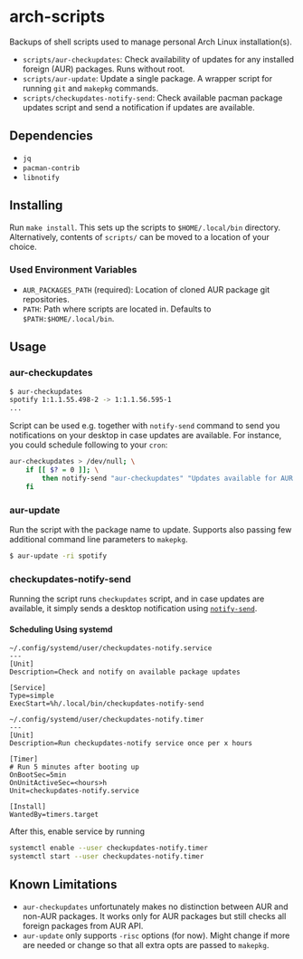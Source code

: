 # arch-scripts

Backups of shell scripts used to manage personal Arch Linux
installation(s).

* `scripts/aur-checkupdates`: Check availability of updates for any installed
foreign (AUR) packages. Runs without root.
* `scripts/aur-update`: Update a single package. A wrapper script for
running `git` and `makepkg` commands.
* `scripts/checkupdates-notify-send`: Check available pacman package updates script and send a notification if updates are available.

## Dependencies

* `jq`
* `pacman-contrib`
* `libnotify`

## Installing

Run `make install`. This sets up the scripts to `$HOME/.local/bin` directory.
Alternatively, contents of `scripts/` can be moved to a location of your choice.

### Used Environment Variables

* `AUR_PACKAGES_PATH` (required): Location of cloned AUR package git repositories.
* `PATH`: Path where scripts are located in. Defaults to `$PATH:$HOME/.local/bin`.

## Usage

### aur-checkupdates

```bash
$ aur-checkupdates
spotify 1:1.1.55.498-2 -> 1:1.1.56.595-1
...
```

Script can be used e.g. together with `notify-send` command to send you notifications
on your desktop in case updates are available. For instance, you could schedule following
to your `cron`:

```bash
aur-checkupdates > /dev/null; \
    if [[ $? = 0 ]]; \
        then notify-send "aur-checkupdates" "Updates available for AUR package(s)"; \
    fi
```

### aur-update

Run the script with the package name to update. Supports also passing few
additional command line parameters to `makepkg`.

```bash
$ aur-update -ri spotify
```

### checkupdates-notify-send

Running the script runs `checkupdates` script, and in case
updates are available, it simply sends a desktop notification
using [`notify-send`](https://wiki.archlinux.org/index.php/Desktop_notifications#Bash).

#### Scheduling Using systemd

```
~/.config/systemd/user/checkupdates-notify.service
---
[Unit]
Description=Check and notify on available package updates

[Service]
Type=simple
ExecStart=%h/.local/bin/checkupdates-notify-send
```


```
~/.config/systemd/user/checkupdates-notify.timer
---
[Unit]
Description=Run checkupdates-notify service once per x hours

[Timer]
# Run 5 minutes after booting up
OnBootSec=5min
OnUnitActiveSec=<hours>h
Unit=checkupdates-notify.service

[Install]
WantedBy=timers.target
```

After this, enable service by running

```bash
systemctl enable --user checkupdates-notify.timer
systemctl start --user checkupdates-notify.timer
```

## Known Limitations

* `aur-checkupdates` unfortunately makes no distinction between AUR and non-AUR packages.
It works only for AUR packages but still checks all foreign packages from AUR API.
* `aur-update` only supports `-risc` options (for now). Might change if
more are needed or change so that all extra opts are passed to `makepkg`.
